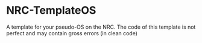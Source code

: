 # NRC-TemplateOS
A template for your pseudo-OS on the NRC. The code of this template is not perfect and may contain gross errors (in clean code)
